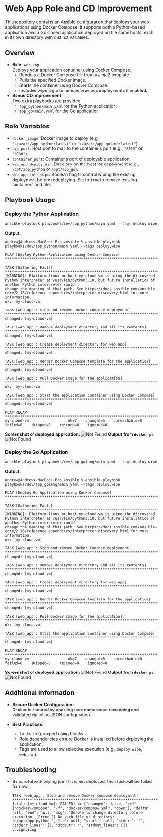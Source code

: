 # Web App Role and CD Improvement

This repository contains an Ansible configuration that deploys your web applications using Docker Compose. It supports both a Python-based application and a Go-based application deployed on the same hosts, each in its own directory with distinct variables.

## Overview

- **Role:** `web_app`  
  Deploys your application container using Docker Compose.  
  - Renders a Docker Compose file from a Jinja2 template.
  - Pulls the specified Docker image.
  - Starts the container using Docker Compose.
  - Includes wipe logic to remove previous deployments if enabled.
- **Bonus CD Improvement:**  
  Two extra playbooks are provided:
  - `app_python/main.yaml` for the Python application.
  - `app_go/main.yaml` for the Go application.

## Role Variables

- `docker_image`: Docker image to deploy (e.g., `"azazaki/app_python:latest"` or `"azazaki/app_golang:latest"`).
- `app_port`: Host port to map to the container's port (e.g., `"8000"` or `"8080"`).
- `container_port`: Container's port of deployable application
- `web_app_deploy_dir`: Directory on the host for deployment (e.g., `/opt/app_python` or `/opt/app_go`).
- `web_app_full_wipe`: Boolean flag to control wiping the existing deployment before redeploying. Set to `true` to remove existing containers and files.

## Playbook Usage

### Deploy the Python Application

```bash
ansible-playbook playbooks/dev/app_python/main.yaml --tags deploy,wipe
```
**Output:**
```
andrew@Andrews-MacBook-Pro ansible % ansible-playbook playbooks/dev/app_python/main.yaml --tags deploy,wipe

PLAY [Deploy Python Application using Docker Compose] **************************************************************************************************************************

TASK [Gathering Facts] *********************************************************************************************************************************************************
[WARNING]: Platform linux on host my-cloud-vm is using the discovered Python interpreter at /usr/bin/python3.10, but future installation of another Python interpreter could
change the meaning of that path. See https://docs.ansible.com/ansible-core/2.18/reference_appendices/interpreter_discovery.html for more information.
ok: [my-cloud-vm]

TASK [web_app : Stop and remove Docker Compose deployment] *********************************************************************************************************************
changed: [my-cloud-vm]

TASK [web_app : Remove deployment directory and all its contents] **************************************************************************************************************
changed: [my-cloud-vm]

TASK [web_app : Create deployment directory for web_app] ***********************************************************************************************************************
changed: [my-cloud-vm]

TASK [web_app : Render Docker Compose template for the application] ************************************************************************************************************
changed: [my-cloud-vm]

TASK [web_app : Pull Docker image for the application] *************************************************************************************************************************
ok: [my-cloud-vm]

TASK [web_app : Start the application container using Docker Compose] **********************************************************************************************************
changed: [my-cloud-vm]

PLAY RECAP *********************************************************************************************************************************************************************
my-cloud-vm                : ok=7    changed=5    unreachable=0    failed=0    skipped=0    rescued=0    ignored=0   
```
**Screenshot of deployed application:**
![Not Found](static/app_python.png "Python application (Moscow Time)")
**Output from `docker ps`**
![Not Found](static/docker_ps.png "List of running containers")

### Deploy the Go Application
```bash
ansible-playbook playbooks/dev/app_golang/main.yaml --tags deploy,wipe
```
**Output:**
```
andrew@Andrews-MacBook-Pro ansible % ansible-playbook playbooks/dev/app_golang/main.yaml --tags deploy,wipe

PLAY [Deploy Go Application using Docker Compose] ******************************************************************************************************************************

TASK [Gathering Facts] *********************************************************************************************************************************************************
[WARNING]: Platform linux on host my-cloud-vm is using the discovered Python interpreter at /usr/bin/python3.10, but future installation of another Python interpreter could
change the meaning of that path. See https://docs.ansible.com/ansible-core/2.18/reference_appendices/interpreter_discovery.html for more information.
ok: [my-cloud-vm]

TASK [web_app : Stop and remove Docker Compose deployment] *********************************************************************************************************************
changed: [my-cloud-vm]

TASK [web_app : Remove deployment directory and all its contents] **************************************************************************************************************
changed: [my-cloud-vm]

TASK [web_app : Create deployment directory for web_app] ***********************************************************************************************************************
changed: [my-cloud-vm]

TASK [web_app : Render Docker Compose template for the application] ************************************************************************************************************
changed: [my-cloud-vm]

TASK [web_app : Pull Docker image for the application] *************************************************************************************************************************
ok: [my-cloud-vm]

TASK [web_app : Start the application container using Docker Compose] **********************************************************************************************************
changed: [my-cloud-vm]

PLAY RECAP *********************************************************************************************************************************************************************
my-cloud-vm                : ok=7    changed=5    unreachable=0    failed=0    skipped=0    rescued=0    ignored=0 
```

**Screenshot of deployed application:**
![Not Found](static/app_golang.png "Golang application (Random Quotes)")
**Output from `docker ps`**
![Not Found](static/docker_ps2.png "List of running containers")

## Additional Information
- **Secure Docker Configuration:**  
  Docker is secured by enabling user namespace remapping and validated via inline JSON configuration.

- **Best Practices:**  
  - Tasks are grouped using blocks.
  - Role dependencies ensure Docker is installed before deploying the application.
  - Tags are used to allow selective execution (e.g., `deploy`, `wipe`, `web_app`).

## Troubleshooting

- Be careful with wiping job. If it is not deployed, then task will be failed for now.
  ```
  TASK [web_app : Stop and remove Docker Compose deployment] *********************************************************************************************************************
  fatal: [my-cloud-vm]: FAILED! => {"changed": false, "cmd": ["docker-compose", "-f", "docker-compose.yml", "down"], "delta": null, "end": null, "msg": "Unable to change directory before execution: [Errno 2] No such file or directory: b'/opt/app_python'", "rc": null, "start": null, "stderr": "", "stderr_lines": [], "stdout": "", "stdout_lines": []}
  ...ignoring
  ```
